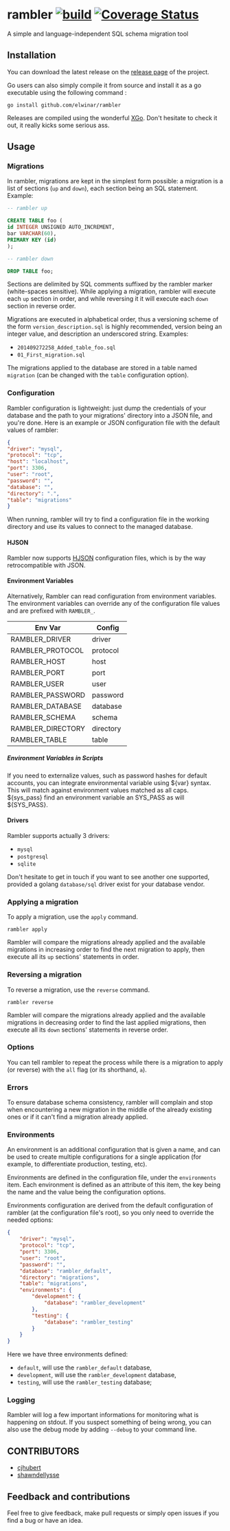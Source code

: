 # rambler [![build](https://app.wercker.com/status/b645428b6f548288d71d3ba83cc1a783/s/master "wercker status")](https://app.wercker.com/project/bykey/b645428b6f548288d71d3ba83cc1a783) [![Coverage Status](https://coveralls.io/repos/elwinar/rambler/badge.svg?branch=master&service=github)](https://coveralls.io/github/elwinar/rambler?branch=master)

A simple and language-independent SQL schema migration tool

## Installation

You can download the latest release on the [release
page](https://github.com/elwinar/rambler/releases) of the project.

Go users can also simply compile it from source and install it as a go
executable using the following command :

```
go install github.com/elwinar/rambler
```

Releases are compiled using the wonderful
[XGo](https://github.com/karalabe/xgo). Don't hesitate to check it out, it
really kicks some serious ass.

## Usage

### Migrations

In rambler, migrations are kept in the simplest form possible: a migration is a
list of sections (`up` and `down`), each section being an SQL statement.
Example:

```sql
-- rambler up

CREATE TABLE foo (
id INTEGER UNSIGNED AUTO_INCREMENT,
bar VARCHAR(60),
PRIMARY KEY (id)
);

-- rambler down

DROP TABLE foo;
```

Sections are delimited by SQL comments suffixed by the rambler marker
(white-spaces sensitive). While applying a migration, rambler will execute each
`up` section in order, and while reversing it it will execute each `down`
section in reverse order.

Migrations are executed in alphabetical order, thus a versioning scheme of the
form `version_description.sql` is highly recommended, version being an integer
value, and description an underscored string. Examples:

* `201409272258_Added_table_foo.sql`
* `01_First_migration.sql`

The migrations applied to the database are stored in a table named `migration`
(can be changed with the `table` configuration option).

### Configuration

Rambler configuration is lightweight: just dump the credentials of your
database and the path to your migrations' directory into a JSON file, and
you're done. Here is an example or JSON configuration file with the default
values of rambler:

```json
{
"driver": "mysql",
"protocol": "tcp",
"host": "localhost",
"port": 3306,
"user": "root",
"password": "",
"database": "",
"directory": ".",
"table": "migrations"
}
```

When running, rambler will try to find a configuration file in the working
directory and use its values to connect to the managed database.

#### HJSON

Rambler now supports [HJSON](http://hjson.org/) configuration files, which is
by the way retrocompatible with JSON.

#### Environment Variables

Alternatively, Rambler can read configuration from environment variables. The
environment variables can override any of the configuration file values and
are prefixed with `RAMBLER_`.

| Env Var           | Config    |
|-------------------|-----------|
| RAMBLER_DRIVER    | driver    |
| RAMBLER_PROTOCOL  | protocol  |
| RAMBLER_HOST      | host      |
| RAMBLER_PORT      | port      |
| RAMBLER_USER      | user      |
| RAMBLER_PASSWORD  | password  |
| RAMBLER_DATABASE  | database  |
| RAMBLER_SCHEMA    | schema    |
| RAMBLER_DIRECTORY | directory |
| RAMBLER_TABLE     | table     |

##### Environment Variables in Scripts
If you need to externalize values, such as password hashes for default accounts,
you can integrate environmental variable using ${var} syntax. This will match
against environment values matched as all caps. ${sys_pass} find an environment
variable an SYS_PASS as will ${SYS_PASS}.

#### Drivers

Rambler supports actually 3 drivers:

- `mysql`
- `postgresql`
- `sqlite`

Don't hesitate to get in touch if you want to see another one supported,
provided a golang `database/sql` driver exist for your database vendor.

### Applying a migration

To apply a migration, use the `apply` command.

```
rambler apply
```

Rambler will compare the migrations already applied and the available
migrations in increasing order to find the next migration to apply, then
execute all its `up` sections' statements in order. 

### Reversing a migration

To reverse a migration, use the `reverse` command.

```
rambler reverse
```

Rambler will compare the migrations already applied and the available
migrations in decreasing order to find the last applied migrations, then
execute all its `down` sections' statements in reverse order.

### Options

You can tell rambler to repeat the process while there is a migration to apply
(or reverse) with the `all` flag (or its shorthand, `a`).

### Errors

To ensure database schema consistency, rambler will complain and stop when
encountering a new migration in the middle of the already existing ones or if
it can't find a migration already applied.

### Environments

An environment is an additional configuration that is given a name, and can be
used to create multiple configurations for a single application (for example,
to differentiate production, testing, etc).

Environments are defined in the configuration file, under the `environments`
item.  Each environment is defined as an attribute of this item, the key being
the name and the value being the configuration options.

Environments configuration are derived from the default configuration of
rambler (at the configuration file's root), so you only need to override the
needed options:

```json
{
    "driver": "mysql",
    "protocol": "tcp",
    "port": 3306,
    "user": "root",
    "password": "",
    "database": "rambler_default",
    "directory": "migrations",
    "table": "migrations",
    "environments": {
        "development": {
            "database": "rambler_development"
        },
        "testing": {
            "database": "rambler_testing"
        }
    }
}
```

Here we have three environments defined:
- `default`, will use the `rambler_default` database,
- `development`, will use the `rambler_development` database,
- `testing`, will use the `rambler_testing` database;

### Logging

Rambler will log a few important informations for monitoring what is happening
on stdout. If you suspect something of being wrong, you can also use the debug
mode by adding `--debug` to your command line.

## CONTRIBUTORS

- [cjhubert](https://github.com/cjhubert)
- [shawndellysse](https://github.com/shawndellysse)

## Feedback and contributions

Feel free to give feedback, make pull requests or simply open issues if you
find a bug or have an idea.
